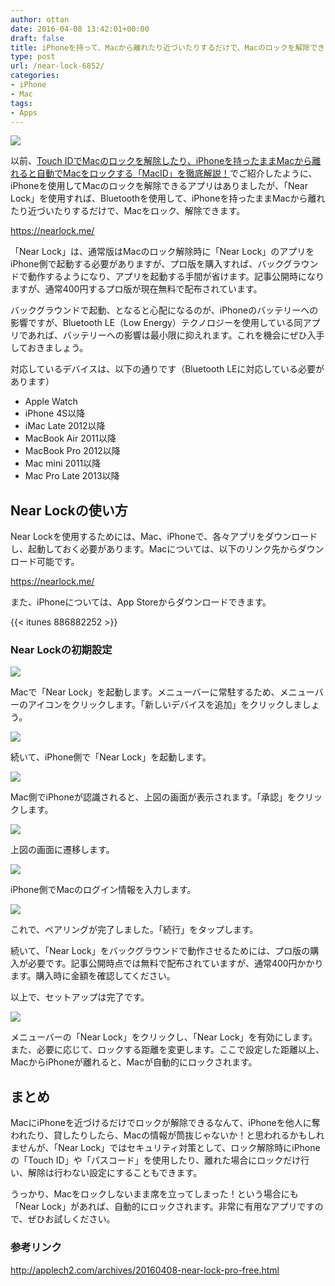 ```yaml
---
author: ottan
date: 2016-04-08 13:42:01+00:00
draft: false
title: iPhoneを持って、Macから離れたり近づいたりするだけで、Macのロックを解除できるアプリ「Near Lock」
type: post
url: /near-lock-6852/
categories:
- iPhone
- Mac
tags:
- Apps
---
```


![](/uploads/2016/04/160423-571b59b9d0608-1.png)






以前、[Touch IDでMacのロックを解除したり、iPhoneを持ったままMacから離れると自動でMacをロックする「MacID」を徹底解説！](/touch-id-maced-1067/)でご紹介したように、iPhoneを使用してMacのロックを解除できるアプリはありましたが、「Near Lock」を使用すれば、Bluetoothを使用して、iPhoneを持ったままMacから離れたり近づいたりするだけで、Macをロック、解除できます。



https://nearlock.me/



「Near Lock」は、通常版はMacのロック解除時に「Near Lock」のアプリをiPhone側で起動する必要がありますが、プロ版を購入すれば、バックグラウンドで動作するようになり、アプリを起動する手間が省けます。記事公開時になりますが、通常400円するプロ版が現在無料で配布されています。





バックグラウンドで起動、となると心配になるのが、iPhoneのバッテリーへの影響ですが、Bluetooth LE（Low Energy）テクノロジーを使用している同アプリであれば、バッテリーへの影響は最小限に抑えれます。これを機会にぜひ入手しておきましょう。





対応しているデバイスは、以下の通りです（Bluetooth LEに対応している必要があります）






  * Apple Watch
  * iPhone 4S以降
  * iMac Late 2012以降
  * MacBook Air 2011以降
  * MacBook Pro 2012以降
  * Mac mini 2011以降
  * Mac Pro Late 2013以降




## Near Lockの使い方





Near Lockを使用するためには、Mac、iPhoneで、各々アプリをダウンロードし、起動しておく必要があります。Macについては、以下のリンク先からダウンロード可能です。



https://nearlock.me/



また、iPhoneについては、App Storeからダウンロードできます。



{{< itunes 886882252 >}}



### Near Lockの初期設定





![](/uploads/2016/04/160423-571b59bdd0a25-1.png)






Macで「Near Lock」を起動します。メニューバーに常駐するため、メニューバーのアイコンをクリックします。「新しいデバイスを追加」をクリックしましょう。





![](/uploads/2016/04/160423-571b59bf83fac-1.png)






続いて、iPhone側で「Near Lock」を起動します。





![](/uploads/2016/04/160423-571b59cc031c6-1.png)






Mac側でiPhoneが認識されると、上図の画面が表示されます。「承認」をクリックします。





![](/uploads/2016/04/160423-571b59f044e5b-1.png)






上図の画面に遷移します。





![](/uploads/2016/04/160423-571b5a0c8f349-1.png)






iPhone側でMacのログイン情報を入力します。





![](/uploads/2016/04/160423-571b5a1a1c41b.png)






これで、ペアリングが完了しました。「続行」をタップします。





続いて、「Near Lock」をバックグラウンドで動作させるためには、プロ版の購入が必要です。記事公開時点では無料で配布されていますが、通常400円かかります。購入時に金額を確認してください。





以上で、セットアップは完了です。





![](/uploads/2016/04/160423-571b5a233faf5.png)






メニューバーの「Near Lock」をクリックし、「Near Lock」を有効にします。また、必要に応じて、ロックする距離を変更します。ここで設定した距離以上、MacからiPhoneが離れると、Macが自動的にロックされます。





## まとめ





MacにiPhoneを近づけるだけでロックが解除できるなんて、iPhoneを他人に奪われたり、貸したりしたら、Macの情報が筒抜じゃないか！と思われるかもしれませんが、「Near Lock」ではセキュリティ対策として、ロック解除時にiPhoneの「Touch ID」や「パスコード」を使用したり、離れた場合にロックだけ行い、解除は行わない設定にすることもできます。





うっかり、Macをロックしないまま席を立ってしまった！という場合にも「Near Lock」があれば、自動的にロックされます。非常に有用なアプリですので、ぜひお試しください。





### 参考リンク



http://applech2.com/archives/20160408-near-lock-pro-free.html
